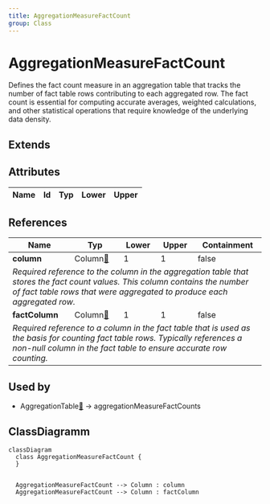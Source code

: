 ```yaml
---
title: AggregationMeasureFactCount
group: Class
---
```


# AggregationMeasureFactCount<a name="class-aggregationmeasurefactcount"></a>

Defines the fact count measure in an aggregation table that tracks the number of fact table rows contributing to each aggregated row. The fact count is essential for computing accurate averages, weighted calculations, and other statistical operations that require knowledge of the underlying data density.
## Extends

## Attributes

<table>
  <thead>
    <tr>
      <th>Name</th>
      <th>Id</th>
      <th>Typ</th>
      <th>Lower</th>
      <th>Upper</th>
    </tr>
  </thead>
  <tbody>
  </tbody>
</table>

## References

<table>
  <thead>
    <tr>
      <th>Name</th>
      <th>Typ</th>
      <th>Lower</th>
      <th>Upper</th>
      <th>Containment</th>
    </tr>
  </thead>
  <tbody>
    <tr>
      <td><strong>column</strong></td>
      <td>Column<a href="./class-Column">🔗</a></td>
      <td>1</td>
      <td>1</td>
      <td>false</td>
    </tr>
    <tr>
      <td colspan="5"><em>Required reference to the column in the aggregation table that stores the fact count values. This column contains the number of fact table rows that were aggregated to produce each aggregated row.</em></td>
    </tr>
    <tr>
      <td><strong>factColumn</strong></td>
      <td>Column<a href="./class-Column">🔗</a></td>
      <td>1</td>
      <td>1</td>
      <td>false</td>
    </tr>
    <tr>
      <td colspan="5"><em>Required reference to a column in the fact table that is used as the basis for counting fact table rows. Typically references a non-null column in the fact table to ensure accurate row counting.</em></td>
    </tr>
  </tbody>
</table>



## Used by

- AggregationTable[🔗](./class-AggregationTable) → aggregationMeasureFactCounts

## ClassDiagramm

```mermaid
classDiagram
  class AggregationMeasureFactCount {
  }


  AggregationMeasureFactCount --> Column : column
  AggregationMeasureFactCount --> Column : factColumn

```
